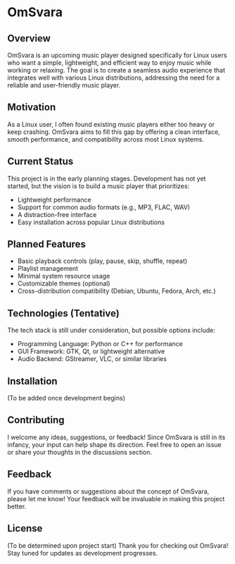 # OmSvara
## Overview
OmSvara is an upcoming music player designed specifically for Linux users who want a simple, lightweight, and efficient way to enjoy music while working or relaxing. The goal is to create a seamless audio experience that integrates well with various Linux distributions, addressing the need for a reliable and user-friendly music player.

## Motivation
As a Linux user, I often found existing music players either too heavy or keep crashing. OmSvara aims to fill this gap by offering a clean interface, smooth performance, and compatibility across most Linux systems.

## Current Status
This project is in the early planning stages. Development has not yet started, but the vision is to build a music player that prioritizes:
- Lightweight performance
- Support for common audio formats (e.g., MP3, FLAC, WAV)
- A distraction-free interface
- Easy installation across popular Linux distributions

## Planned Features
- Basic playback controls (play, pause, skip, shuffle, repeat)
- Playlist management
- Minimal system resource usage
- Customizable themes (optional)
- Cross-distribution compatibility (Debian, Ubuntu, Fedora, Arch, etc.)

## Technologies (Tentative)

The tech stack is still under consideration, but possible options include:
- Programming Language: Python or C++ for performance
- GUI Framework: GTK, Qt, or lightweight alternative
- Audio Backend: GStreamer, VLC, or similar libraries

## Installation
(To be added once development begins)

## Contributing
I welcome any ideas, suggestions, or feedback! Since OmSvara is still in its infancy, your input can help shape its direction. Feel free to open an issue or share your thoughts in the discussions section.

## Feedback
If you have comments or suggestions about the concept of OmSvara, please let me know!
Your feedback will be invaluable in making this project better.

## License
(To be determined upon project start)
Thank you for checking out OmSvara! Stay tuned for updates as development progresses.


































